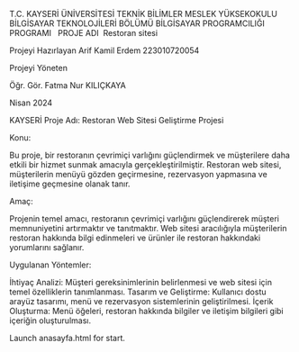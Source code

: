 T.C.
KAYSERİ ÜNİVERSİTESİ
TEKNİK BİLİMLER MESLEK YÜKSEKOKULU
BİLGİSAYAR TEKNOLOJİLERİ BÖLÜMÜ
BİLGİSAYAR PROGRAMCILIĞI PROGRAMI
 
PROJE ADI
 Restoran sitesi

Projeyi Hazırlayan 
Arif Kamil Erdem
223010720054


Projeyi Yöneten

Öğr. Gör. Fatma Nur KILIÇKAYA

Nisan 2024 

KAYSERİ
Proje Adı: Restoran Web Sitesi Geliştirme Projesi

Konu:

Bu proje, bir restoranın çevrimiçi varlığını güçlendirmek ve müşterilere daha etkili bir hizmet sunmak amacıyla gerçekleştirilmiştir. Restoran web sitesi, müşterilerin menüyü gözden geçirmesine, rezervasyon yapmasına ve iletişime geçmesine olanak tanır.


Amaç:

Projenin temel amacı, restoranın çevrimiçi varlığını güçlendirerek müşteri memnuniyetini artırmaktır ve tanıtmaktır. Web sitesi aracılığıyla müşterilerin restoran hakkında bilgi edinmeleri ve ürünler ile restoran hakkındaki yorumlarını sağlanır.

Uygulanan Yöntemler:

İhtiyaç Analizi: Müşteri gereksinimlerinin belirlenmesi ve web sitesi için temel özelliklerin tanımlanması.
Tasarım ve Geliştirme: Kullanıcı dostu arayüz tasarımı, menü ve rezervasyon sistemlerinin geliştirilmesi.
İçerik Oluşturma: Menü öğeleri, restoran hakkında bilgiler ve iletişim bilgileri gibi içeriğin oluşturulması.

Launch anasayfa.html for start.
